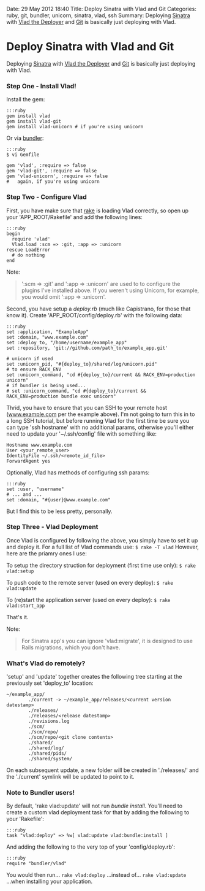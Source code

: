 Date: 29 May 2012 18:40
Title: Deploy Sinatra with Vlad and Git
Categories: ruby, git, bundler, unicorn, sinatra, vlad, ssh
Summary: Deploying [Sinatra](http://sinatrarb.com/) with [Vlad the Deployer](http://rubyhitsquad.com/Vlad_the_Deployer.html) and [Git](http://github.com/) is basically just deploying with Vlad.

# Deploy Sinatra with Vlad and Git

Deploying [Sinatra](http://sinatrarb.com/) with [Vlad the Deployer](http://rubyhitsquad.com/Vlad_the_Deployer.html) and [Git](http://github.com/) is basically just deploying with Vlad.

### Step One - Install Vlad!

Install the gem: 

    :::ruby
    gem install vlad
    gem install vlad-git
    gem install vlad-unicorn # if you're using unicorn

Or via [bundler](http://gembundler.com/):

    :::ruby
    $ vi Gemfile
    
    gem 'vlad', :require => false
    gem 'vlad-git', :require => false
    gem 'vlad-unicorn', :require => false  
    #   again, if you're using unicorn
        

### Step Two - Configure Vlad

First, you have make sure that [rake](http://rake.rubyforge.org/) is loading Vlad correctly, so open up your 'APP_ROOT/Rakefile' and add the following lines:

    :::ruby
    begin
      require 'vlad'
      Vlad.load :scm => :git, :app => :unicorn
    rescue LoadError
      # do nothing
    end

Note:
> ':scm => :git' and ':app => :unicorn' are used to to configure the plugins I've installed above. If you weren't using Unicorn, for example, you would omit ':app => :unicorn'. 


Second, you have setup a _deploy.rb_ (much like Capistrano, for those that know it). Create 'APP_ROOT/config/deploy.rb' with the following data:

    :::ruby
    set :application, "ExampleApp"
    set :domain, "www.example.com"
    set :deploy_to, "/home/username/example_app"
    set :repository, 'git://github.com/path_to/example_app.git'

    # unicorn if used
    set :unicorn_pid, "#{deploy_to}/shared/log/unicorn.pid"
    # to ensure RACK_ENV 
    set :unicorn_command, "cd #{deploy_to}/current && RACK_ENV=production unicorn"
    # if bundler is being used...
    # set :unicorn_command, "cd #{deploy_to}/current && RACK_ENV=production bundle exec unicorn"

Thrid, you have to ensure that you can SSH to your remote host (www.example.com per the example above). I'm not going to turn this in to a long SSH tutorial, but before running Vlad for the first time be sure you can type 'ssh hostname' with no additional params, otherwise you'll either need to update your '~/.ssh/config' file with something like:

    Hostname www.example.com
    User <your_remote_user>
    IdentityFile ~/.ssh/<remote_id_file>
    ForwardAgent yes

Optionally, Vlad has methods of configuring ssh params:

    :::ruby
    set :user, "username"
    # ... and ...
    set :domain, "#{user}@www.example.com"

But I find this to be less pretty, personally.

### Step Three - Vlad Deployment

Once Vlad is configured by following the above, you simply have to set it up and deploy it. For a full list of Vlad commands use: `$ rake -T vlad` However, here are the priamry ones I use:

To setup the directory struction for deployment (first time use only): `$ rake vlad:setup`

To push code to the remote server (used on every deploy): `$ rake vlad:update`

To (re)start the application server (used on every deploy): `$ rake vlad:start_app`

That's it.

Note:
> For Sinatra app's you can ignore 'vlad:migrate', it is designed to use Rails migrations, which you don't have.

### What's Vlad do remotely?

'setup' and 'update' together creates the following tree starting at the previously set 'deploy_to' location:

    ~/example_app/
            ./current -> ~/example_app/releases/<current version datestamp>
            ./releases/
            ./releases/<release datestamp>
            ./revisions.log
            ./scm/
            ./scm/repo/
            ./scm/repo/<git clone contents>
            ./shared/
            ./shared/log/
            ./shared/pids/
            ./shared/system/

On each subsequent update, a new folder will be created in './releases/' and the './current' symlink will be updated to point to it.


### Note to Bundler users!

By default, 'rake vlad:update' will not run _bundle install_. You'll need to create a custom vlad deployment task for that by adding the following to your 'Rakefile':

    :::ruby
    task "vlad:deploy" => %w[ vlad:update vlad:bundle:install ]

And adding the following to the very top of your 'config/deploy.rb':

    :::ruby
    require "bundler/vlad"

You would then run... `rake vlad:deploy` ...instead of... `rake vlad:update` ...when installing your application. 
